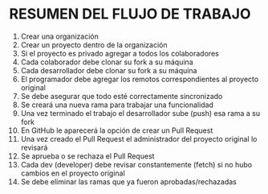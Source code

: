 # RESUMEN DEL FLUJO DE TRABAJO

1. Crear una organización
2. Crear un proyecto dentro de la organización
3. Si el proyecto es privado agregar a todos los colaboradores
4. Cada colaborador debe clonar su fork a su máquina
5. Cada desarrollador debe clonar su fork a su máquina
6. El programador debe agregar los remotos correspondientes al proyecto original
7. Se debe asegurar que todo esté correctamente sincronizado
8. Se creará una nueva rama para trabajar una funcionalidad
9. Una vez terminado el trabajo el desarrollador sube (push) esa rama a su fork
10. En GitHub le aparecerá la opción de crear un Pull Request
11. Una vez creado el Pull Request el administrador del proyecto original lo revisará
12. Se aprueba o se rechaza el Pull Request
13. Cada dev (developer) debe revisar constantemente (fetch) si no hubo cambios en el proyecto original
14. Se debe eliminar las ramas que ya fueron aprobadas/rechazadas